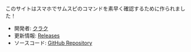 このサイトはスマホでサムスピのコマンドを素早く確認するために作られました！

- 開発者: [クラク](https://x.com/Qrac_JP)
- 更新情報: [Releases](https://github.com/qrac/samuraispirits-command/releases)
- ソースコード: [GitHub Repository](https://github.com/qrac/samuraispirits-command)
